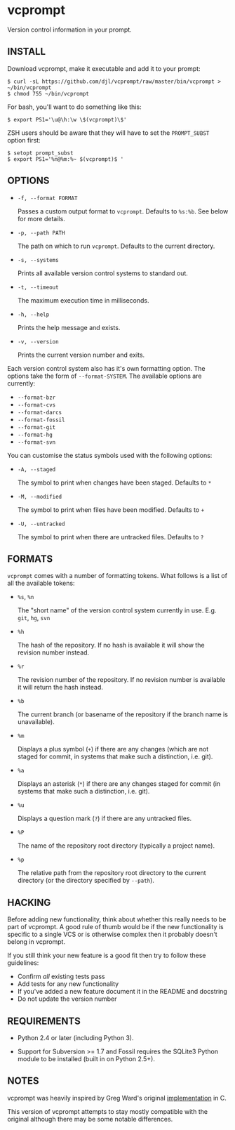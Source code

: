 vcprompt
========

Version control information in your prompt.



INSTALL
-------

Download vcprompt, make it executable and add it to your prompt:

    $ curl -sL https://github.com/djl/vcprompt/raw/master/bin/vcprompt > ~/bin/vcprompt
    $ chmod 755 ~/bin/vcprompt

For bash, you'll want to do something like this:

    $ export PS1='\u@\h:\w \$(vcprompt)\$'

ZSH users should be aware that they will have to set the
`PROMPT_SUBST` option first:

    $ setopt prompt_subst
    $ export PS1='%n@%m:%~ $(vcprompt)$ '



OPTIONS
-------

* `-f, --format FORMAT`

  Passes a custom output format to `vcprompt`. Defaults to `%s:%b`.
  See below for more details.

* `-p, --path PATH`

  The path on which to run `vcprompt`. Defaults to the current
  directory.

* `-s, --systems`

  Prints all available version control systems to standard out.

* `-t, --timeout`

  The maximum execution time in milliseconds.

* `-h, --help`

  Prints the help message and exists.

* `-v, --version`

  Prints the current version number and exits.


Each version control system also has it's own formatting option.
The options take the form of `--format-SYSTEM`.
The available options are currently:

* `--format-bzr`
* `--format-cvs`
* `--format-darcs`
* `--format-fossil`
* `--format-git`
* `--format-hg`
* `--format-svn`

You can customise the status symbols used with the following options:

* `-A, --staged`

  The symbol to print when changes have been staged. Defaults to `*`

* `-M, --modified`

  The symbol to print when files have been modified. Defaults to `+`

* `-U, --untracked`

  The symbol to print when there are untracked files. Defaults to `?`



FORMATS
-------

`vcprompt` comes with a number of formatting tokens. What follows is a
list of all the available tokens:

* `%s`, `%n`

  The "short name" of the version control system currently in
  use. E.g. `git`, `hg`, `svn`

* `%h`

  The hash of the repository. If no hash is available it will show the
  revision number instead.

* `%r`

  The revision number of the repository. If no revision number is
  available it will return the hash instead.

* `%b`

  The current branch (or basename of the repository if the branch name
  is unavailable).

* `%m`

  Displays a plus symbol (`+`) if there are any changes (which are not
  staged for commit, in systems that make such a distinction, i.e. git).

* `%a`

  Displays an asterisk (`*`) if there are any changes staged for commit
  (in systems that make such a distinction, i.e. git).

* `%u`

  Displays a question mark (`?`) if there are any untracked files.

* `%P`

  The name of the repository root directory (typically a project name).

* `%p`

  The relative path from the repository root directory to the current
  directory (or the directory specified by `--path`).



HACKING
-------

Before adding new functionality, think about whether this really needs
to be part of vcprompt. A good rule of thumb would be if the new
functionality is specific to a single VCS or is otherwise complex then
it probably doesn't belong in vcprompt.

If you still think your new feature is a good fit then try to follow
these guidelines:

* Confirm *all* existing tests pass
* Add tests for any new functionality
* If you've added a new feature document it in the README and docstring
* Do not update the version number



REQUIREMENTS
------------

* Python 2.4 or later (including Python 3).

* Support for Subversion >= 1.7 and Fossil requires the SQLite3 Python
  module to be installed (built in on Python 2.5+).



NOTES
-----

vcprompt was heavily inspired by Greg Ward's original
[implementation][vcprompt] in C.

This version of vcprompt attempts to stay mostly compatible with the
original although there may be some notable differences.

[vcprompt]: http://vc.gerg.ca/hg/vcprompt/
